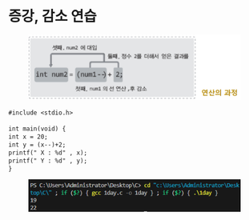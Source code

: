 # 증강, 감소 연습

<figure><img src="../../../../../.gitbook/assets/image (15).png" alt=""><figcaption></figcaption></figure>

```
#include <stdio.h>

int main(void) {
int x = 20;
int y = (x--)+2;
printf(" X : %d" , x);
printf(" Y : %d" , y);
}
```

<figure><img src="../../../../../.gitbook/assets/image (13).png" alt=""><figcaption></figcaption></figure>
